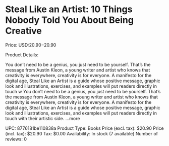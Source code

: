 # Steal Like an Artist: 10 Things Nobody Told You About Being Creative

Price: USD:$20.90-$20.90

Product Details:

You don’t need to be a genius, you just need to be yourself. That’s the message from Austin Kleon, a young writer and artist who knows that creativity is everywhere, creativity is for everyone. A manifesto for the digital age, Steal Like an Artist is a guide whose positive message, graphic look and illustrations, exercises, and examples will put readers directly in touch w You don’t need to be a genius, you just need to be yourself. That’s the message from Austin Kleon, a young writer and artist who knows that creativity is everywhere, creativity is for everyone. A manifesto for the digital age, Steal Like an Artist is a guide whose positive message, graphic look and illustrations, exercises, and examples will put readers directly in touch with their artistic side. ...more

UPC: 8776181be110838a
Product Type: Books
Price (excl. tax): $20.90
Price (incl. tax): $20.90
Tax: $0.00
Availability: In stock (7 available)
Number of reviews: 0